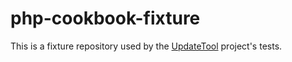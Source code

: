 # php-cookbook-fixture

This is a fixture repository used by the [UpdateTool](https://github.com/pantheon-systems/update-tool) project's tests.
